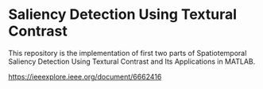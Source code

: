 # Saliency Detection Using Textural Contrast

This repository is the implementation of first two parts of Spatiotemporal Saliency Detection Using Textural Contrast
and Its Applications in MATLAB.

https://ieeexplore.ieee.org/document/6662416
